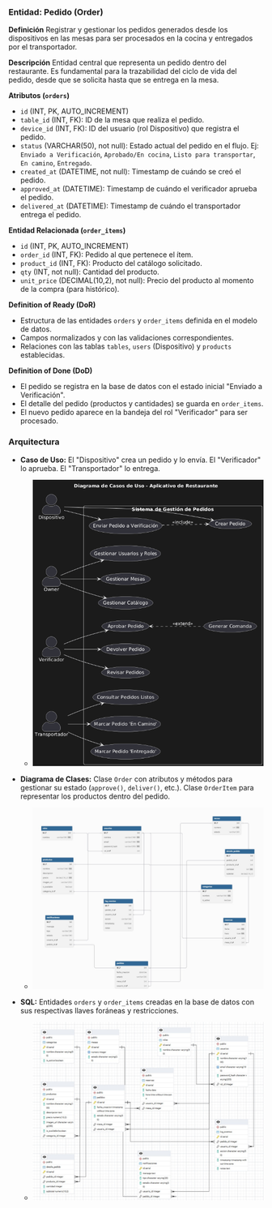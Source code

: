 ### **Entidad: Pedido (Order)**

**Definición**
Registrar y gestionar los pedidos generados desde los dispositivos en las mesas para ser procesados en la cocina y entregados por el transportador.

**Descripción**
Entidad central que representa un pedido dentro del restaurante. Es fundamental para la trazabilidad del ciclo de vida del pedido, desde que se solicita hasta que se entrega en la mesa.

**Atributos (`orders`)**
*   `id` (INT, PK, AUTO_INCREMENT)
*   `table_id` (INT, FK): ID de la mesa que realiza el pedido.
*   `device_id` (INT, FK): ID del usuario (rol Dispositivo) que registra el pedido.
*   `status` (VARCHAR(50), not null): Estado actual del pedido en el flujo. Ej: `Enviado a Verificación`, `Aprobado/En cocina`, `Listo para transportar`, `En camino`, `Entregado`.
*   `created_at` (DATETIME, not null): Timestamp de cuándo se creó el pedido.
*   `approved_at` (DATETIME): Timestamp de cuándo el verificador aprueba el pedido.
*   `delivered_at` (DATETIME): Timestamp de cuándo el transportador entrega el pedido.

**Entidad Relacionada (`order_items`)**
*   `id` (INT, PK, AUTO_INCREMENT)
*   `order_id` (INT, FK): Pedido al que pertenece el ítem.
*   `product_id` (INT, FK): Producto del catálogo solicitado.
*   `qty` (INT, not null): Cantidad del producto.
*   `unit_price` (DECIMAL(10,2), not null): Precio del producto al momento de la compra (para histórico).

**Definition of Ready (DoR)**
*   Estructura de las entidades `orders` y `order_items` definida en el modelo de datos.
*   Campos normalizados y con las validaciones correspondientes.
*   Relaciones con las tablas `tables`, `users` (Dispositivo) y `products` establecidas.

**Definition of Done (DoD)**
*   El pedido se registra en la base de datos con el estado inicial "Enviado a Verificación".
*   El detalle del pedido (productos y cantidades) se guarda en `order_items`.
*   El nuevo pedido aparece en la bandeja del rol "Verificador" para ser procesado.

### **Arquitectura**

*   **Caso de Uso:** El "Dispositivo" crea un pedido y lo envía. El "Verificador" lo aprueba. El "Transportador" lo entrega.
    *   ![Diagrama de Caso de Uso](../imagenes/caso-de-uso.png)

*   **Diagrama de Clases:** Clase `Order` con atributos y métodos para gestionar su estado (`approve()`, `deliver()`, etc.). Clase `OrderItem` para representar los productos dentro del pedido.
    *   ![Diagrama de Clases](../imagenes/diagrama-de-clase.jpg)

*   **SQL:** Entidades `orders` y `order_items` creadas en la base de datos con sus respectivas llaves foráneas y restricciones.
    *   ![Diagrama de BD](../imagenes/SQL.jpg)
